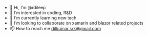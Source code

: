 - 👋 Hi, I’m @rdileep
- 👀 I’m interested in coding, R&D
- 🌱 I’m currently learning new tech
- 💞️ I’m looking to collaborate on xamarin and blazor related projects
- 📫 How to reach me dilkumar.srk@gmail.com

<!---
rdileep/rdileep is a ✨ special ✨ repository because its `README.md` (this file) appears on your GitHub profile.
You can click the Preview link to take a look at your changes.
--->
